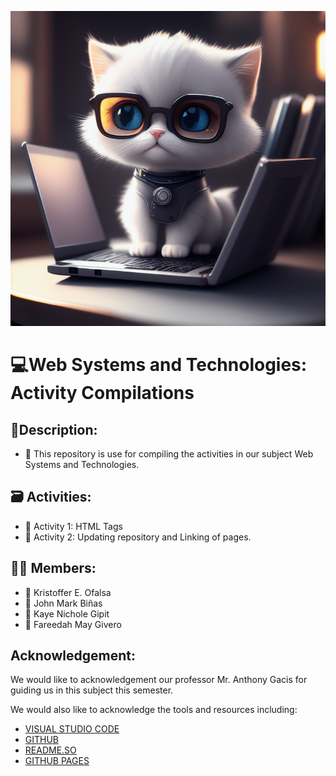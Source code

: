 <p align="center">

![CodingCat](./assets/img/readmePic.jpeg)

</p>

# 💻Web Systems and Technologies: Activity Compilations

## 🧾Description:
* 🔔 This repository is use for compiling the activities in our subject Web Systems and Technologies.

## 🗃 Activities:
* 📍 Activity 1: HTML Tags
* 📍 Activity 2: Updating repository and Linking of pages.

## 👨‍💻 Members:
* 👦 Kristoffer E. Ofalsa
* 👦 John Mark Biñas
* 👧 Kaye Nichole Gipit
* 👧 Fareedah May Givero

## Acknowledgement:
We would like to acknowledgement our professor Mr. Anthony Gacis for guiding us in this subject this semester.

We would also like to acknowledge the tools and resources including:
* [VISUAL STUDIO CODE](https://code.visualstudio.com/)
* [GITHUB](https://github.com/)
* [README.SO](https://readme.so/)
* [GITHUB PAGES](https://pages.github.com/)

